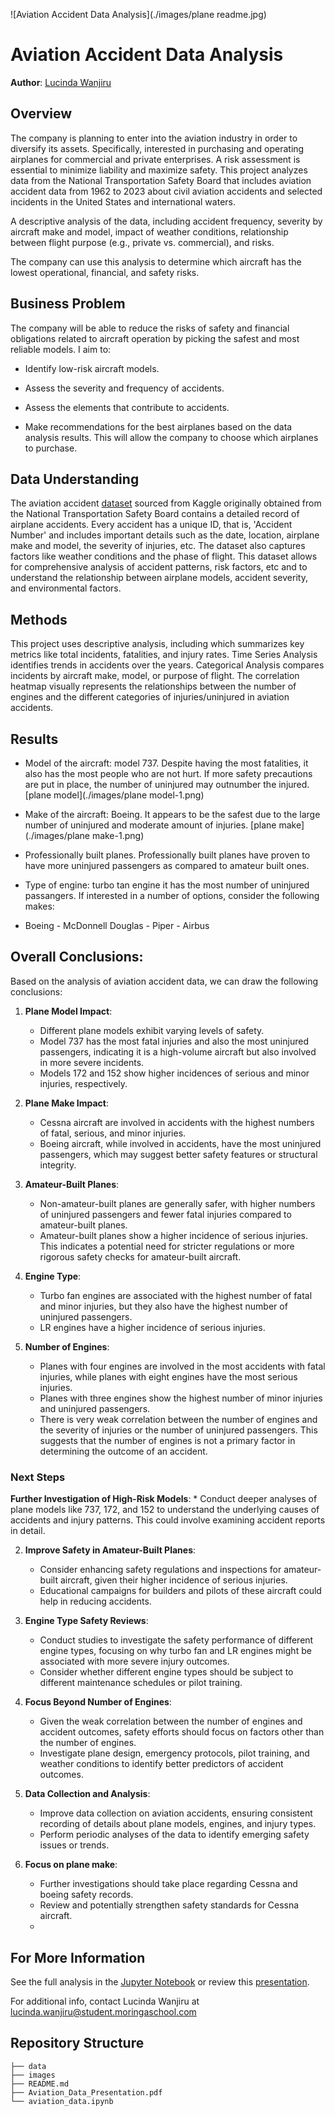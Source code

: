 
![Aviation Accident Data Analysis](./images/plane readme.jpg)

# Aviation Accident Data Analysis

**Author**: [Lucinda Wanjiru](mailto:lucinda.wanjiru@student.moringaschool.com)

## Overview

The company is planning to enter into the aviation industry in order to diversify its assets. Specifically, interested in purchasing and operating airplanes for commercial and private enterprises. A risk assessment is essential to minimize liability and maximize safety. 
This project analyzes data from the National Transportation Safety Board that includes aviation accident data from 1962 to 2023 about civil aviation accidents and selected incidents in the United States and international waters.

A descriptive analysis of the data, including accident frequency, severity by aircraft make and model, impact of weather conditions, relationship between flight purpose (e.g., private vs. commercial), and risks.

The company can use this analysis to determine which aircraft has the lowest operational, financial, and safety risks.

## Business Problem

The company will be able to reduce the risks of safety and financial obligations related to aircraft operation by picking the safest and most reliable models. I aim to:

- Identify low-risk aircraft models.
- Assess the severity and frequency of accidents.

- Assess the elements that contribute to accidents.
- Make recommendations for the best airplanes based on the data analysis results.
This will allow the company to choose which airplanes to purchase.

## Data Understanding

The aviation accident [dataset](https://www.kaggle.com/datasets/khsamaha/aviation-accident-database-synopses) sourced from Kaggle originally obtained from the National Transportation Safety Board contains a detailed record of airplane accidents. Every accident has a unique ID, that is, 'Accident Number' and includes important details such as the date, location, airplane make and model, the severity of injuries, etc. The dataset also captures factors like weather conditions and the phase of flight. This dataset allows for comprehensive analysis of accident patterns, risk factors, etc and to understand the relationship between airplane models, accident severity, and environmental factors.

## Methods

This project uses descriptive analysis, including which summarizes key metrics like total incidents, fatalities, and injury rates. Time Series Analysis identifies trends in accidents over the years. Categorical Analysis compares incidents by aircraft make, model, or purpose of flight. The correlation heatmap visually represents the relationships between the number of engines and the different categories of injuries/uninjured in aviation accidents.


## Results

- Model of the aircraft: model 737. Despite having the most fatalities, it also has the most people who are not hurt. If more safety precautions are put in place, the number of uninjured may outnumber the injured.
[plane model](./images/plane model-1.png)

- Make of the aircraft: Boeing. It appears to be the safest due to the large number of uninjured and moderate amount of injuries.
  [plane make](./images/plane make-1.png)
- Professionally built planes. Professionally built planes have proven to have more uninjured passengers as compared to amateur built ones.
- Type of engine: turbo tan engine it has the most number of uninjured passangers.
If interested in a number of options, consider the following makes:
- Boeing - McDonnell Douglas - Piper - Airbus

## Overall Conclusions:

Based on the analysis of aviation accident data, we can draw the following conclusions:

1.  **Plane Model Impact**:
    *   Different plane models exhibit varying levels of safety.
    *   Model 737 has the most fatal injuries and also the most uninjured passengers, indicating it is a high-volume aircraft but also involved in more severe incidents.
    *   Models 172 and 152 show higher incidences of serious and minor injuries, respectively.

2.  **Plane Make Impact**:
    *   Cessna aircraft are involved in accidents with the highest numbers of fatal, serious, and minor injuries.
    *   Boeing aircraft, while involved in accidents, have the most uninjured passengers, which may suggest better safety features or structural integrity.

3.  **Amateur-Built Planes**:
    *   Non-amateur-built planes are generally safer, with higher numbers of uninjured passengers and fewer fatal injuries compared to amateur-built planes.
    *   Amateur-built planes show a higher incidence of serious injuries. This indicates a potential need for stricter regulations or more rigorous safety checks for amateur-built aircraft.

4.  **Engine Type**:
    *   Turbo fan engines are associated with the highest number of fatal and minor injuries, but they also have the highest number of uninjured passengers.
    *   LR engines have a higher incidence of serious injuries.

5.  **Number of Engines**:
    *   Planes with four engines are involved in the most accidents with fatal injuries, while planes with eight engines have the most serious injuries.
    *   Planes with three engines show the highest number of minor injuries and uninjured passengers.
    *   There is very weak correlation between the number of engines and the severity of injuries or the number of uninjured passengers. This suggests that the number of engines is not a primary factor in determining the outcome of an accident.

### Next Steps

**Further Investigation of High-Risk Models**:
    *   Conduct deeper analyses of plane models like 737, 172, and 152 to understand the underlying causes of accidents and injury patterns. This could involve examining accident reports in detail.

2.  **Improve Safety in Amateur-Built Planes**:
    *   Consider enhancing safety regulations and inspections for amateur-built aircraft, given their higher incidence of serious injuries.
    *   Educational campaigns for builders and pilots of these aircraft could help in reducing accidents.

3.  **Engine Type Safety Reviews**:
    *   Conduct studies to investigate the safety performance of different engine types, focusing on why turbo fan and LR engines might be associated with more severe injury outcomes.
    *   Consider whether different engine types should be subject to different maintenance schedules or pilot training.

4.  **Focus Beyond Number of Engines**:
    *   Given the weak correlation between the number of engines and accident outcomes, safety efforts should focus on factors other than the number of engines.
    *   Investigate plane design, emergency protocols, pilot training, and weather conditions to identify better predictors of accident outcomes.

5.  **Data Collection and Analysis**:
    *   Improve data collection on aviation accidents, ensuring consistent recording of details about plane models, engines, and injury types.
    *   Perform periodic analyses of the data to identify emerging safety issues or trends.

6. **Focus on plane make**:
    * Further investigations should take place regarding Cessna and boeing safety records.
    *  Review and potentially strengthen safety standards for Cessna aircraft.
    *  
## For More Information

See the full analysis in the [Jupyter Notebook](./aviation_data.ipynb) or review this [presentation](./Aviation_Data_Presentation.pdf).

For additional info, contact Lucinda Wanjiru at [lucinda.wanjiru@student.moringaschool.com](mailto:lucinda.wanjiru@student.moringaschool.com)

## Repository Structure

```
├── data
├── images
├── README.md
├── Aviation_Data_Presentation.pdf
└── aviation_data.ipynb
```

